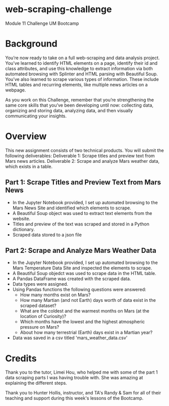 # web-scraping-challenge
Module 11 Challenge UM Bootcamp

# Background
You’re now ready to take on a full web-scraping and data analysis project. You’ve learned to identify HTML elements on a page, identify their id and class attributes, and use this knowledge to extract information via both automated browsing with Splinter and HTML parsing with Beautiful Soup. You’ve also learned to scrape various types of information. These include HTML tables and recurring elements, like multiple news articles on a webpage.

As you work on this Challenge, remember that you’re strengthening the same core skills that you’ve been developing until now: collecting data, organizing and storing data, analyzing data, and then visually communicating your insights.

# Overview
This new assignment consists of two technical products. You will submit the following deliverables:
Deliverable 1: Scrape titles and preview text from Mars news articles.
Deliverable 2: Scrape and analyze Mars weather data, which exists in a table.

## Part 1: Scrape Titles and Preview Text from Mars News
- In the Jupyter Notebook provided, I set up automated browsing to the Mars News Site and identified which elements to scrape.
- A Beautiful Soup object was used to extract text elements from the website.
- Titles and preview of the text was scraped and stored in a Python dictionary.
- Scraped data stored to a json file

## Part 2: Scrape and Analyze Mars Weather Data
 - In the Jupyter Notebook provided, I set up automated browsing to the Mars Temperature Data Site and inspected the elements to scrape.
 - A Beautiful Soup objedct was used to scrape data in the HTML table.
 - A Pandas DataFrame was created with the scraped data.
 - Data types were assigned.
 - Using Pandas functions the following questions were answered:
    - How many months exist on Mars?
    - How many Martian (and not Earth) days worth of data exist in the scraped dataset?
    - What are the coldest and the warmest months on Mars (at the location of Curiosity)?
    - Which months have the lowest and the highest atmospheric pressure on Mars?
    - About how many terrestrial (Earth) days exist in a Martian year?
- Data was saved in a csv titled 'mars_weather_data.csv'

# Credits
Thank you to the tutor, Limei Hou, who helped me with some of the part 1 data scraping parts I was having trouble with.  She was amazing at explaining the different steps.

Thank you to Hunter Hollis, instructor, and TA's Randy & Sam for all of their teaching and support during this week's lessons of the Bootcamp.